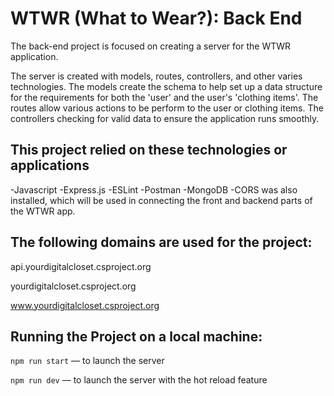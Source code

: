 # WTWR (What to Wear?): Back End

The back-end project is focused on creating a server for the WTWR application.

The server is created with models, routes, controllers, and other varies technologies. The models create the schema to help set up a data structure for the requirements for both the 'user' and the user's 'clothing items'. The routes allow various actions to be perform to the user or clothing items. The controllers checking for valid data to ensure the application runs smoothly.

## This project relied on these technologies or applications

-Javascript
-Express.js
-ESLint
-Postman
-MongoDB
-CORS was also installed, which will be used in connecting the front and backend parts of the WTWR app.

## The following domains are used for the project:

api.yourdigitalcloset.csproject.org

yourdigitalcloset.csproject.org

www.yourdigitalcloset.csproject.org

## Running the Project on a local machine:

`npm run start` — to launch the server

`npm run dev` — to launch the server with the hot reload feature
